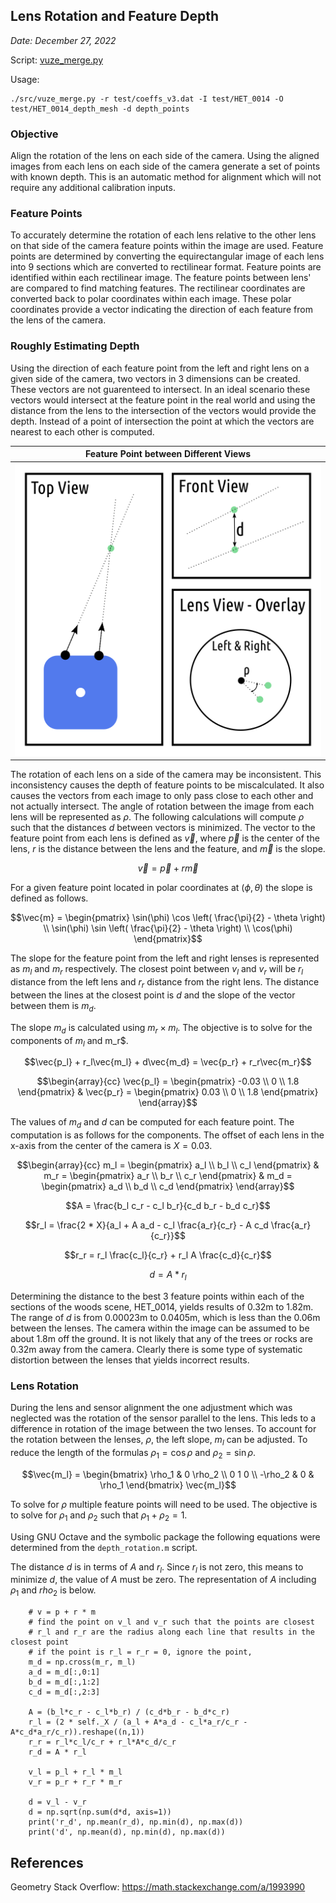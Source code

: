 ## Lens Rotation and Feature Depth

*Date: December 27, 2022*

Script: [vuze_merge.py](../src/vuze_merge.py)

Usage:
```
./src/vuze_merge.py -r test/coeffs_v3.dat -I test/HET_0014 -O test/HET_0014_depth_mesh -d depth_points
```

### Objective
Align the rotation of the lens on each side of the camera. Using the aligned images from each lens on each side of the camera generate a set of points with known depth. This is an automatic method for alignment which will not require any additional calibration inputs.


### Feature Points
To accurately determine the rotation of each lens relative to the other lens on that side of the camera feature points within the image are used. Feature points are determined by converting the equirectangular image of each lens into 9 sections which are converted to rectilinear format. Feature points are identified within each rectilinear image. The feature points between lens' are compared to find matching features. The rectilinear coordinates are converted back to polar coordinates within each image. These polar coordinates provide a vector indicating the direction of each feature from the lens of the camera.

### Roughly Estimating Depth
Using the direction of each feature point from the left and right lens on a given side of the camera, two vectors in 3 dimensions can be created. These vectors are not guarenteed to intersect. In an ideal scenario these vectors would intersect at the feature point in the real world and using the distance from the lens to the intersection of the vectors would provide the depth. Instead of a point of intersection the point at which the vectors are nearest to each other is computed.

| Feature Point between Different Views |
| :----: |
| <img src="depth_vectors.png" alt="Feature point (green) from different angles." width="500px" /> |

The rotation of each lens on a side of the camera may be inconsistent. This inconsistency causes the depth of feature points to be miscalculated. It also causes the vectors from each image to only pass close to each other and not actually intersect. The angle of rotation between the image from each lens will be represented as $\rho$. The following calculations will compute $\rho$ such that the distances $d$ between vectors is minimized. The vector to the feature point from each lens is defined as $\vec{v}$, where $\vec{p}$ is the center of the lens, $r$ is the distance between the lens and the feature, and $\vec{m}$ is the slope.

$$\vec{v} = \vec{p} + r \vec{m}$$

For a given feature point located in polar coordinates at $( \phi, \theta )$ the slope is defined as follows.

$$\vec{m} = \begin{pmatrix} \sin(\phi) \cos \left( \frac{\pi}{2} - \theta \right) \\ \sin(\phi) \sin \left( \frac{\pi}{2} - \theta \right) \\ \cos(\phi) \end{pmatrix}$$

The slope for the feature point from the left and right lenses is represented as $m_l$ and $m_r$ respectively. The closest point between $v_l$ and $v_r$ will be $r_l$ distance from the left lens and $r_r$ distance from the right lens. The distance between the lines at the closest point is $d$ and the slope of the vector between them is $m_d$.

The slope $m_d$ is calculated using $m_r \times m_l$.  The objective is to solve for the components of $m_l$ and m_r$.

$$\vec{p_l} + r_l\vec{m_l} + d\vec{m_d} = \vec{p_r} + r_r\vec{m_r}$$

$$\begin{array}{cc} \vec{p_l} = \begin{pmatrix} -0.03 \\ 0 \\ 1.8 \end{pmatrix} & \vec{p_r} = \begin{pmatrix} 0.03 \\ 0 \\ 1.8 \end{pmatrix} \end{array}$$

The values of $m_d$ and $d$ can be computed for each feature point. The computation is as follows for the components. The offset of each lens in the x-axis from the center of the camera is $X = 0.03$.

$$\begin{array}{cc}
m_l = \begin{pmatrix} a_l \\ b_l \\ c_l \end{pmatrix}
& m_r = \begin{pmatrix} a_r \\ b_r \\ c_r \end{pmatrix}
& m_d = \begin{pmatrix} a_d \\ b_d \\ c_d \end{pmatrix}
\end{array}$$

$$A = \frac{b_l c_r - c_l b_r}{c_d b_r - b_d c_r}$$

$$r_l = \frac{2 * X}{a_l + A a_d - c_l \frac{a_r}{c_r} - A c_d \frac{a_r}{c_r}}$$

$$r_r = r_l \frac{c_l}{c_r} + r_l A \frac{c_d}{c_r}$$

$$d = A * r_l$$

Determining the distance to the best 3 feature points within each of the sections of the woods scene, HET_0014, yields results of 0.32m to 1.82m. The range of $d$ is from 0.00023m to 0.0405m, which is less than the 0.06m between the lenses. The camera within the image can be assumed to be about 1.8m off the ground. It is not likely that any of the trees or rocks are 0.32m away from the camera. Clearly there is some type of systematic distortion between the lenses that yields incorrect results.

### Lens Rotation

During the lens and sensor alignment the one adjustment which was neglected was the rotation of the sensor parallel to the lens. This leds to a difference in rotation of the image between the two lenses. To account for the rotation between the lenses, $\rho$, the left slope, $m_l$ can be adjusted. To reduce the length of the formulas $\rho_1 = \cos\rho$ and $\rho_2 = \sin\rho$.

$$\vec{m_l} = \begin{bmatrix} \rho_1 & 0 \rho_2 \\ 0 1 0 \\ -\rho_2 & 0 & \rho_1 \end{bmatrix} \vec{m_l}$$

To solve for $\rho$ multiple feature points will need to be used. The objective is to solve for $\rho_1$ and $\rho_2$ such that $\rho_1 + \rho_2 = 1$.

Using GNU Octave and the symbolic package the following equations were determined from the `depth_rotation.m` script.

The distance $d$ is in terms of $A$ and $r_l$. Since $r_l$ is not zero, this means to minimize $d$, the value of $A$ must be zero. The representation of $A$ including $\rho_1$ and $rho_2$ is below.










        # v = p + r * m
        # find the point on v_l and v_r such that the points are closest
        # r_l and r_r are the radius along each line that results in the closest point
        # if the point is r_l = r_r = 0, ignore the point,
        m_d = np.cross(m_r, m_l)
        a_d = m_d[:,0:1]
        b_d = m_d[:,1:2]
        c_d = m_d[:,2:3]

        A = (b_l*c_r - c_l*b_r) / (c_d*b_r - b_d*c_r)
        r_l = (2 * self._X / (a_l + A*a_d - c_l*a_r/c_r - A*c_d*a_r/c_r)).reshape((n,1))
        r_r = r_l*c_l/c_r + r_l*A*c_d/c_r
        r_d = A * r_l

        v_l = p_l + r_l * m_l
        v_r = p_r + r_r * m_r

        d = v_l - v_r
        d = np.sqrt(np.sum(d*d, axis=1))
        print('r_d', np.mean(r_d), np.min(d), np.max(d))
        print('d', np.mean(d), np.min(d), np.max(d))



## References

Geometry Stack Overflow: https://math.stackexchange.com/a/1993990
